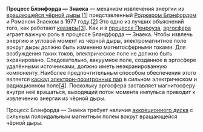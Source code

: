 **Процесс Блэнфорда — Знаека** — механизм извлечения энергии из [вращающейся чёрной дыры](https://ru.wikipedia.org/wiki/%D0%92%D1%80%D0%B0%D1%89%D0%B0%D1%8E%D1%89%D0%B0%D1%8F%D1%81%D1%8F_%D1%87%D1%91%D1%80%D0%BD%D0%B0%D1%8F_%D0%B4%D1%8B%D1%80%D0%B0 "Вращающаяся чёрная дыра"),\[[1](https://ru.wikipedia.org/wiki/%D0%9F%D1%80%D0%BE%D1%86%D0%B5%D1%81%D1%81_%D0%91%D0%BB%D1%8D%D0%BD%D1%84%D0%BE%D1%80%D0%B4%D0%B0_%E2%80%94_%D0%97%D0%BD%D0%B0%D0%B5%D0%BA%D0%B0#cite_note-1)\] представленный [Роджером Блэнфордом](https://ru.wikipedia.org/wiki/%D0%91%D0%BB%D1%8D%D0%BD%D0%B4%D1%84%D0%BE%D1%80%D0%B4,_%D0%A0%D0%BE%D0%B4%D0%B6%D0%B5%D1%80 "Блэндфорд, Роджер") и Романом Знаеком в 1977 году.\[[2](https://ru.wikipedia.org/wiki/%D0%9F%D1%80%D0%BE%D1%86%D0%B5%D1%81%D1%81_%D0%91%D0%BB%D1%8D%D0%BD%D1%84%D0%BE%D1%80%D0%B4%D0%B0_%E2%80%94_%D0%97%D0%BD%D0%B0%D0%B5%D0%BA%D0%B0#cite_note-2)\] Это одно из лучших объяснений того, как работают [квазары](https://ru.wikipedia.org/wiki/%D0%9A%D0%B2%D0%B0%D0%B7%D0%B0%D1%80 "Квазар")\[[3](https://ru.wikipedia.org/wiki/%D0%9F%D1%80%D0%BE%D1%86%D0%B5%D1%81%D1%81_%D0%91%D0%BB%D1%8D%D0%BD%D1%84%D0%BE%D1%80%D0%B4%D0%B0_%E2%80%94_%D0%97%D0%BD%D0%B0%D0%B5%D0%BA%D0%B0#cite_note-3)\]. Как и в [процессе Пенроуза](https://ru.wikipedia.org/w/index.php?title=%D0%9F%D1%80%D0%BE%D1%86%D0%B5%D1%81%D1%81_%D0%9F%D0%B5%D0%BD%D1%80%D0%BE%D1%83%D0%B7%D0%B0&action=edit&redlink=1 "Процесс Пенроуза (страница отсутствует)"), [эргосфера](https://ru.wikipedia.org/wiki/%D0%AD%D1%80%D0%B3%D0%BE%D1%81%D1%84%D0%B5%D1%80%D0%B0 "Эргосфера") играет важную роль в процессе Бландфорда — Знаека. Чтобы извлечь энергию и угловой момент из чёрной дыры, электромагнитное поле вокруг дыры должно быть изменено магнитосферными токами. Для возбуждения таких токов, электрическое поле не должно быть экранировано. Следовательно, вакуумное поле, созданное в эргосфере удалёнными источниками, должно иметь неэкранированную компоненту. Наиболее предпочтительным способом обеспечения этого является [каскад электрон-позитронных пар](https://ru.wikipedia.org/w/index.php?title=%D0%AD%D0%BB%D0%B5%D0%BA%D1%82%D1%80%D0%BE%D0%BC%D0%B0%D0%B3%D0%BD%D0%B8%D1%82%D0%BD%D1%8B%D0%B9_%D0%BA%D0%B0%D1%81%D0%BA%D0%B0%D0%B4&action=edit&redlink=1 "Электромагнитный каскад (страница отсутствует)") в сильном электрическом и радиационном поле\[[4](https://ru.wikipedia.org/wiki/%D0%9F%D1%80%D0%BE%D1%86%D0%B5%D1%81%D1%81_%D0%91%D0%BB%D1%8D%D0%BD%D1%84%D0%BE%D1%80%D0%B4%D0%B0_%E2%80%94_%D0%97%D0%BD%D0%B0%D0%B5%D0%BA%D0%B0#cite_note-4)\]. Поскольку эргосфера заставляет магнитосферу внутри неё вращаться, выходящий поток момента импульса приводит к извлечению энергии из чёрной дыры.

Процесс Блэнфорда — Знаека требует наличия [аккреционного диска](https://ru.wikipedia.org/wiki/%D0%90%D0%BA%D0%BA%D1%80%D0%B5%D1%86%D0%B8%D0%BE%D0%BD%D0%BD%D1%8B%D0%B9_%D0%B4%D0%B8%D1%81%D0%BA "Аккреционный диск") с сильным полоидальным магнитным полем вокруг вращающейся чёрной дыры.